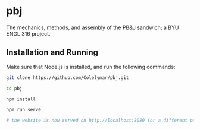 # pbj
The mechanics, methods, and assembly of the PB&amp;J sandwich; a BYU ENGL 316 project.

## Installation and Running

Make sure that Node.js is installed, and run the following commands:
```bash
git clone https://github.com/Colelyman/pbj.git

cd pbj

npm install

npm run serve

# the website is now served on http://localhost:8080 (or a different port that is provided to you)
```

